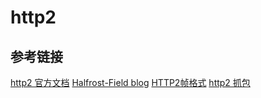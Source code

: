 # http2

## 参考链接
[http2 官方文档](https://http2.github.io/)
[Halfrost-Field blog](https://github.com/halfrost/Halfrost-Field)
[HTTP2帧格式](http://www.blogjava.net/yongboy/archive/2015/03/20/423655.html)
[http2 抓包](https://juejin.cn/post/6977144949833728008)
